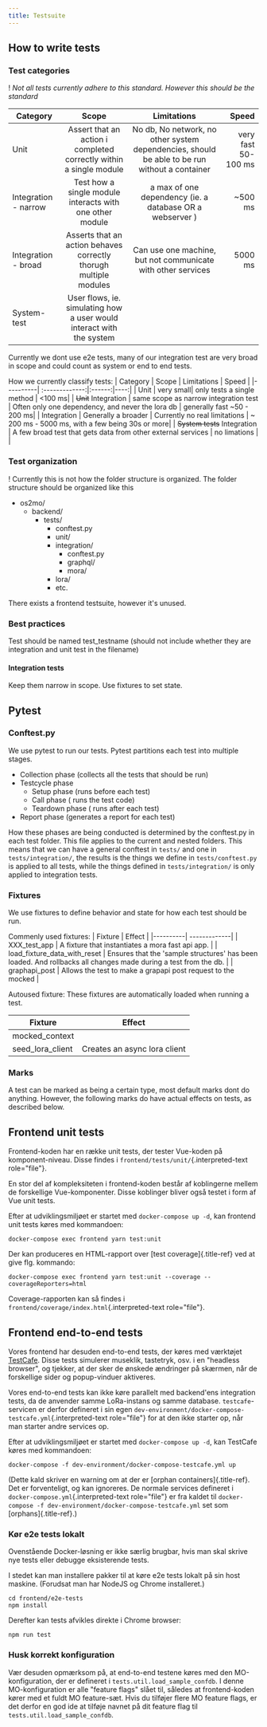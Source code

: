 ```yaml
---
title: Testsuite
---
```


## How to write tests

### Test categories

! *Not all tests currently adhere to this standard. However this should be the standard*

| Category | Scope | Limitations | Speed  |
|----------| :-------------:|:------:|----:|
| Unit | Assert that an action i completed correctly within a single module | No db, No network, no other system dependencies, should be able to be run without a container | very fast 50-100 ms|
| Integration - narrow | Test how a single module interacts with one other module | a max of one dependency (ie. a database OR a webserver ) | ~500 ms |
| Integration - broad | Asserts that an action behaves correctly thorugh multiple modules | Can use one machine, but not communicate with other services | 5000 ms |
| System-test | User flows, ie. simulating how a user would interact with the system |

Currently we dont use e2e tests, many of our integration test are very broad in scope and could count as system or end to end tests.

How we currently classify tests:
| Category | Scope | Limitations | Speed  |
|----------| :-------------:|:------:|----:|
| Unit | very small| only tests a single method |  <100 ms|
| ~~Unit~~ Integration  | same scope as narrow integration test | Often only one dependency, and never the lora db | generally fast ~50 - 200 ms|
| Integration | Generally a broader  | Currently no real limitations  | ~ 200 ms - 5000 ms, with a few being 30s or more|
| ~~System tests~~ Integration | A few broad test that gets data from other external services | no limations | |


### Test organization
! Currently this is not how the folder structure is organized.
The folder structure should be organized like this

- os2mo/
	- backend/
		- tests/
			- conftest.py
			- unit/
			- integration/
				- conftest.py
				- graphql/
				- mora/
			- lora/
			- etc.

There exists a frontend testsuite, however it's unused.


### Best practices

Test should be named test_testname (should not include whether they are integration and unit test in the filename)

#### Integration tests

Keep them narrow in scope.
Use fixtures to set state.

## Pytest

### Conftest.py
We use pytest to run our tests. Pytest partitions each test into multiple stages.

- Collection phase (collects all the tests that should be run)
- Testcycle phase
	- Setup phase (runs before each test)
	- Call phase ( runs the test code)
	- Teardown phase ( runs after each test)
- Report phase (generates a report for each test)

How these phases are being conducted is determined by the conftest.py in each test folder. This file applies to the current and nested folders. This means that we can have a general conftest in `tests/` and one in `tests/integration/`, the results is the things we define in `tests/conftest.py` is applied to all tests, while the things defined in `tests/integration/` is only applied to integration tests.

### Fixtures

We use fixtures to define behavior and state for how each test should be run.

Commenly used fixtures:
| Fixture | Effect |
|----------| -------------|
| XXX_test_app |  A fixture that instantiates a mora fast api app. |
| load_fixture_data_with_reset | Ensures that the 'sample structures' has been loaded. And rollbacks all changes made during a test from the db. |
| graphapi_post | Allows the test to make a grapapi post request to the mocked  |

Autoused fixture:
These fixtures are automatically loaded when running a test.

| Fixture | Effect |
|----------| -------------|
| mocked_context |  |
| seed_lora_client | Creates an async lora client  |

### Marks
A test can be marked as being a certain type, most default marks dont do anything. However, the following marks do have actual effects on tests, as described below.


## Frontend unit tests


Frontend-koden har en række unit tests, der tester Vue-koden på
komponent-niveau. Disse findes i
`frontend/tests/unit/`{.interpreted-text role="file"}.

En stor del af kompleksiteten i frontend-koden består af koblingerne
mellem de forskellige Vue-komponenter. Disse koblinger bliver også
testet i form af Vue unit tests.

Efter at udviklingsmiljøet er startet med `docker-compose up -d`, kan
frontend unit tests køres med kommandoen:

``` {.bash}
docker-compose exec frontend yarn test:unit
```

Der kan produceres en HTML-rapport over [test coverage]{.title-ref} ved
at give flg. kommando:

``` {.bash}
docker-compose exec frontend yarn test:unit --coverage --coverageReporters=html
```

Coverage-rapporten kan så findes i
`frontend/coverage/index.html`{.interpreted-text role="file"}.

## Frontend end-to-end tests


Vores frontend har desuden end-to-end tests, der køres med værktøjet
[TestCafe](https://devexpress.github.io/testcafe/). Disse tests
simulerer museklik, tastetryk, osv. i en \"headless browser\", og
tjekker, at der sker de ønskede ændringer på skærmen, når de forskellige
sider og popup-vinduer aktiveres.

Vores end-to-end tests kan ikke køre parallelt med backend\'ens
integration tests, da de anvender samme LoRa-instans og samme database.
`testcafe`-servicen er derfor defineret i sin egen
`dev-environment/docker-compose-testcafe.yml`{.interpreted-text
role="file"} for at den ikke starter op, når man starter andre services
op.

Efter at udviklingsmiljøet er startet med `docker-compose up -d`, kan
TestCafe køres med kommandoen:

``` {.bash}
docker-compose -f dev-environment/docker-compose-testcafe.yml up
```

(Dette kald skriver en warning om at der er [orphan
containers]{.title-ref}. Det er forventeligt, og kan ignoreres. De
normale services defineret i `docker-compose.yml`{.interpreted-text
role="file"} er fra kaldet til
`docker-compose -f dev-environment/docker-compose-testcafe.yml` set som
[orphans]{.title-ref}.)

### Kør e2e tests lokalt


Ovenstående Docker-løsning er ikke særlig brugbar, hvis man skal skrive
nye tests eller debugge eksisterende tests.

I stedet kan man installere pakker til at køre e2e tests lokalt på sin
host maskine. (Forudsat man har NodeJS og Chrome installeret.)

``` {.bash}
cd frontend/e2e-tests
npm install
```

Derefter kan tests afvikles direkte i Chrome browser:

``` {.bash}
npm run test
```

### Husk korrekt konfiguration

Vær desuden opmærksom på, at end-to-end testene køres med den
MO-konfiguration, der er defineret i `tests.util.load_sample_confdb`. I
denne MO-konfiguration er alle \"feature flags\" slået til, således at
frontend-koden kører med et fuldt MO feature-sæt. Hvis du tilføjer flere
MO feature flags, er det derfor en god ide at tilføje navnet på dit
feature flag til `tests.util.load_sample_confdb`.
